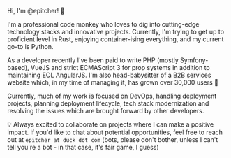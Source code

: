 Hi, I'm @epitcher! 🦕 

I'm a professional code monkey who loves to dig into cutting-edge technology stacks and innovative projects. Currently, I'm trying to get up to proficient level in Rust, enjoying container-ising everything, and my current go-to is Python.

As a developer recently I've been paid to write PHP (mostly Symfony-based), VueJS and strict ECMAScript 3 for prop systems in addition to maintaining EOL AngularJS. I'm also head-babysitter of a B2B services website which, in my time of managing it, has grown over 30,000 users 🚀

Currently, much of my work is focused on DevOps, handling deployment projects, planning deployment lifecycle, tech stack modernization and resolving the issues which are brought forward by other developers.

💡 Always excited to collaborate on projects where I can make a positive impact. If you'd like to chat about potential opportunities, feel free to reach out at `epitcher at duck dot com` (bots, please don't bother, unless I can't tell you're a bot - in that case, it's fair game, I guess)
